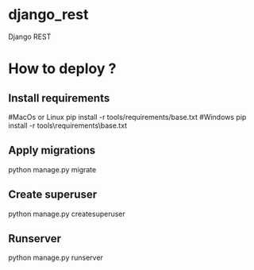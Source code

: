 # django_rest
Django REST

# How to deploy ?

## Install requirements
#MacOs or Linux
pip install -r tools/requirements/base.txt
#Windows
pip install -r tools\requirements\base.txt

## Apply migrations

python manage.py migrate

## Create superuser

python manage.py createsuperuser

## Runserver

python manage.py runserver

